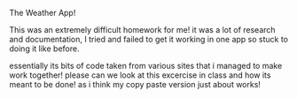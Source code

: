 The Weather App!

This was an extremely difficult homework for me!
it was a lot of research and documentation, I tried and failed to get it working in one app so stuck to doing it like before.

essentially its bits of code taken from various sites that i managed to make work together! please can we look at this excercise in class and how its meant to be done! as i think my copy paste version just about works!